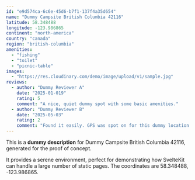 ```yaml
---
id: "e9d574ca-6c6e-45d6-b7f1-137f4a35d654"
name: "Dummy Campsite British Columbia 42116"
latitude: 58.348488
longitude: -123.986865
continent: "north-america"
country: "canada"
region: "british-columbia"
amenities:
  - "fishing"
  - "toilet"
  - "picnic-table"
images:
  - "https://res.cloudinary.com/demo/image/upload/v1/sample.jpg"
reviews:
  - author: "Dummy Reviewer A"
    date: "2025-01-019"
    rating: 5
    comment: "A nice, quiet dummy spot with some basic amenities."
  - author: "Dummy Reviewer B"
    date: "2025-05-03"
    rating: 2
    comment: "Found it easily. GPS was spot on for this dummy location."
---
```


This is a **dummy description** for Dummy Campsite British Columbia 42116, generated for the proof of concept.

It provides a serene environment, perfect for demonstrating how SvelteKit can handle a large number of static pages. The coordinates are 58.348488, -123.986865.
